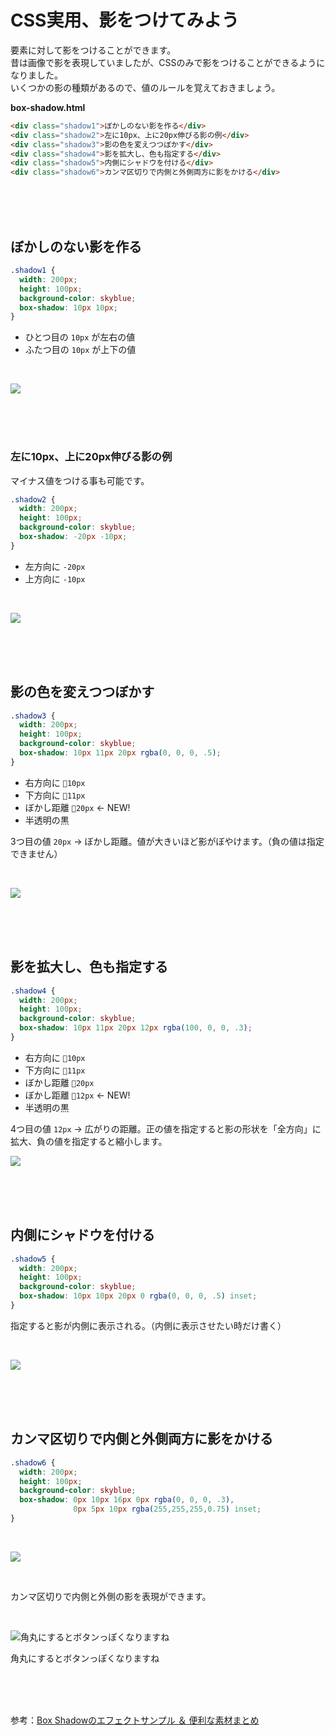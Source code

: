 # CSS実用、影をつけてみよう


要素に対して影をつけることができます。  
昔は画像で影を表現していましたが、CSSのみで影をつけることができるようになりました。  
いくつかの影の種類があるので、値のルールを覚えておきましょう。

**box-shadow.html**

```html
<div class="shadow1">ぼかしのない影を作る</div>
<div class="shadow2">左に10px、上に20px伸びる影の例</div>
<div class="shadow3">影の色を変えつつぼかす</div>
<div class="shadow4">影を拡大し、色も指定する</div>
<div class="shadow5">内側にシャドウを付ける</div>
<div class="shadow6">カンマ区切りで内側と外側両方に影をかける</div>
```
<br><br><br>

## ぼかしのない影を作る

```css
.shadow1 {
  width: 200px;
  height: 100px;
  background-color: skyblue;
  box-shadow: 10px 10px;
}
```

- ひとつ目の `10px` が左右の値
- ふたつ目の `10px` が上下の値
<br>

![](https://laro.jp/wp-content/uploads/2019/11/lesson-css-shadow1.png)

<br><br><br>

### 左に10px、上に20px伸びる影の例

マイナス値をつける事も可能です。

```css
.shadow2 {
  width: 200px;
  height: 100px;
  background-color: skyblue;
  box-shadow: -20px -10px;
}
```

- 左方向に `-20px`
- 上方向に `-10px`

<br>

![](https://laro.jp/wp-content/uploads/2019/11/lesson-css-shadow2.png)

<br><br><br>

## 影の色を変えつつぼかす



```css
.shadow3 {
  width: 200px;
  height: 100px;
  background-color: skyblue;
  box-shadow: 10px 11px 20px rgba(0, 0, 0, .5);
}
```

- 右方向に `10px`
- 下方向に `11px`
- ぼかし距離 `20px` ← NEW!
- 半透明の黒

3つ目の値 `20px` → ぼかし距離。値が大きいほど影がぼやけます。（負の値は指定できません）

<br>

![](https://laro.jp/wp-content/uploads/2019/11/lesson-css-shadow3.png)

<br><br><br>

## 影を拡大し、色も指定する

```css
.shadow4 {
  width: 200px;
  height: 100px;
  background-color: skyblue;
  box-shadow: 10px 11px 20px 12px rgba(100, 0, 0, .3);
}
```

- 右方向に `10px`
- 下方向に `11px`
- ぼかし距離 `20px`
- ぼかし距離 `12px` ← NEW!
- 半透明の黒

4つ目の値 `12px` → 広がりの距離。正の値を指定すると影の形状を「全方向」に拡大、負の値を指定すると縮小します。

![](https://laro.jp/wp-content/uploads/2019/11/lesson-css-shadow4.png)

<br><br><br>

## 内側にシャドウを付ける

```css
.shadow5 {
  width: 200px;
  height: 100px;
  background-color: skyblue;
  box-shadow: 10px 10px 20px 0 rgba(0, 0, 0, .5) inset;
}
```

指定すると影が内側に表示される。（内側に表示させたい時だけ書く）

<br>

![](https://laro.jp/wp-content/uploads/2019/11/lesson-css-shadow5.png)

<br><br><br>

## カンマ区切りで内側と外側両方に影をかける

```css
.shadow6 {
  width: 200px;
  height: 100px;
  background-color: skyblue;
  box-shadow: 0px 10px 16px 0px rgba(0, 0, 0, .3),
              0px 5px 10px rgba(255,255,255,0.75) inset;
}
```
<br>

![](https://laro.jp/wp-content/uploads/2019/11/lesson-css-shadow6.png)

<br>

カンマ区切りで内側と外側の影を表現ができます。

<br>

![角丸にするとボタンっぽくなりますね](https://laro.jp/wp-content/uploads/2019/11/lesson-css-shadow7.png)

角丸にするとボタンっぽくなりますね

<br><br><br>

参考：[Box Shadowのエフェクトサンプル ＆ 便利な素材まとめ](https://www.nxworld.net/tips/box-shadow-effect.html)
